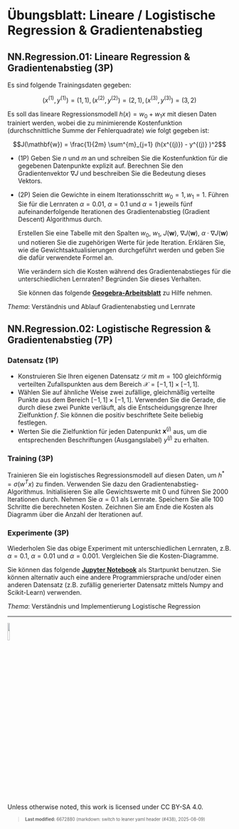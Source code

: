 # Übungsblatt: Lineare / Logistische Regression & Gradientenabstieg

## NN.Regression.01: Lineare Regression & Gradientenabstieg (3P)

Es sind folgende Trainingsdaten gegeben:

``` math
( x^{(1)}, y^{(1)} ) = (1, 1), ( x^{(2)}, y^{(2)} ) = (2, 1), ( x^{(3)}, y^{(3)} ) = (3, 2)
```

Es soll das lineare Regressionsmodell $`h(x) = w_0 + w_1 x`$ mit diesen
Daten trainiert werden, wobei die zu minimierende Kostenfunktion
(durchschnittliche Summe der Fehlerquadrate) wie folgt gegeben ist:

``` math
J(\mathbf{w}) = \frac{1}{2m} \sum^{m}_{j=1} (h(x^{(j)}) - y^{(j)} )^2
```

- (1P) Geben Sie $`n`$ und $`m`$ an und schreiben Sie die Kostenfunktion
  für die gegebenen Datenpunkte explizit auf. Berechnen Sie den
  Gradientenvektor $`\nabla J`$ und beschreiben Sie die Bedeutung dieses
  Vektors.

- (2P) Seien die Gewichte in einem Iterationsschritt
  $`w_0 = 1, w_1 = 1`$. Führen Sie für die Lernraten $`\alpha=0.01`$,
  $`\alpha=0.1`$ und $`\alpha=1`$ jeweils fünf aufeinanderfolgende
  Iterationen des Gradientenabstieg (Gradient Descent) Algorithmus
  durch.

  Erstellen Sie eine Tabelle mit den Spalten $`w_0`$, $`w_1`$,
  $`J(\mathbf{w})`$, $`\nabla J(\mathbf{w})`$,
  $`\alpha \cdot \nabla J(\mathbf{w})`$ und notieren Sie die zugehörigen
  Werte für jede Iteration. Erklären Sie, wie die
  Gewichtsaktualisierungen durchgeführt werden und geben Sie die dafür
  verwendete Formel an.

  Wie verändern sich die Kosten während des Gradientenabstieges für die
  unterschiedlichen Lernraten? Begründen Sie dieses Verhalten.

  Sie können das folgende
  [**Geogebra-Arbeitsblatt**](https://www.geogebra.org/classic/rcfffgsj)
  zu Hilfe nehmen.

*Thema*: Verständnis und Ablauf Gradientenabstieg und Lernrate

## NN.Regression.02: Logistische Regression & Gradientenabstieg (7P)

### Datensatz (1P)

- Konstruieren Sie Ihren eigenen Datensatz $`\mathcal{D}`$ mit $`m=100`$
  gleichförmig verteilten Zufallspunkten aus dem Bereich
  $`\mathcal{X}=[-1, 1]\times[-1, 1]`$.
- Wählen Sie auf ähnliche Weise zwei zufällige, gleichmäßig verteilte
  Punkte aus dem Bereich $`[-1, 1]\times[-1, 1]`$. Verwenden Sie die
  Gerade, die durch diese zwei Punkte verläuft, als die
  Entscheidungsgrenze Ihrer Zielfunktion $`f`$. Sie können die positiv
  beschriftete Seite beliebig festlegen.
- Werten Sie die Zielfunktion für jeden Datenpunkt $`\mathbf{x}^{(j)}`$
  aus, um die entsprechenden Beschriftungen (Ausgangslabel) $`y^{(j)}`$
  zu erhalten.

### Training (3P)

Trainieren Sie ein logistisches Regressionsmodell auf diesen Daten, um
$`h^{*}=\sigma(w^T x)`$ zu finden. Verwenden Sie dazu den
Gradientenabstieg-Algorithmus. Initialisieren Sie alle Gewichtswerte mit
0 und führen Sie 2000 Iterationen durch. Nehmen Sie $`\alpha=0.1`$ als
Lernrate. Speichern Sie alle 100 Schritte die berechneten Kosten.
Zeichnen Sie am Ende die Kosten als Diagramm über die Anzahl der
Iterationen auf.

### Experimente (3P)

Wiederholen Sie das obige Experiment mit unterschiedlichen Lernraten,
z.B. $`\alpha=0.1`$, $`\alpha=0.01`$ und $`\alpha=0.001`$. Vergleichen
Sie die Kosten-Diagramme.

Sie können das folgende [**Jupyter
Notebook**](https://github.com/Artificial-Intelligence-HSBI-TDU/KI-Vorlesung/blob/master/homework/files/logistische_regression_starter.ipynb)
als Startpunkt benutzen. Sie können alternativ auch eine andere
Programmiersprache und/oder einen anderen Datensatz (z.B. zufällig
generierter Datensatz mittels Numpy and Scikit-Learn) verwenden.

*Thema*: Verständnis und Implementierung Logistische Regression

------------------------------------------------------------------------

<img src="https://licensebuttons.net/l/by-sa/4.0/88x31.png" width="10%">

Unless otherwise noted, this work is licensed under CC BY-SA 4.0.

<blockquote><p><sup><sub><strong>Last modified:</strong> 6672880 (markdown: switch to leaner yaml header (#438), 2025-08-09)<br></sub></sup></p></blockquote>

